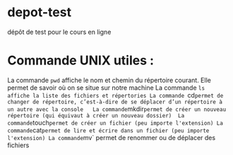 # depot-test
dépôt de test pour le cours en ligne

# Commande UNIX utiles :

La commande `pwd` affiche le nom et chemin du répertoire courant. Elle permet de savoir où on se situe sur notre machine 
La commande `ls affiche la liste des fichiers et répertories
La commande `cd` permet de changer de répertoire, c’est-à-dire de se déplacer d’un répertoire à un autre avec la console  
La commande `mkdir` permet de créer un nouveau répertoire (qui équivaut à créer un nouveau dossier) 
La commande `touch` permet de créer un fichier (peu importe l'extension)
La commande `cat` permet de lire et écrire dans un fichier (peu importe l'extension)
La commande `mv` permet de renommer ou de déplacer des fichiers
